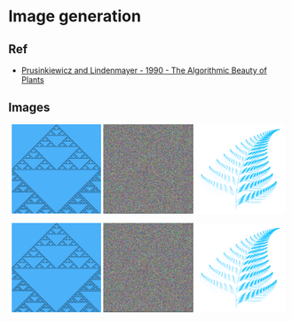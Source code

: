 # Image generation

## Ref

* [Prusinkiewicz and Lindenmayer - 1990 - The Algorithmic Beauty of Plants](http://algorithmicbotany.org/papers/#abop)

## Images

<p align="center">
  <img width="32%" height="32%" src="./ret_images/sierpinski_triangle.png">
  <img width="32%" height="32%" src="./ret_images/rnd_image.png">
  <img width="32%" height="32%" src="./ret_images/barnsley_fern.png">
</p>

<p align="center">
  <img width="32%" height="32%" src="./ret_images/sierpinski_triangle.png">
  <img width="32%" height="32%" src="./ret_images/rnd_image.png">
  <img width="32%" height="32%" src="./ret_images/barnsley_fern.png">
</p>
